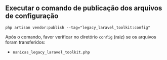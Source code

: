 ## Executar o comando de publicação dos arquivos de configuração
`php artisan vendor:publish --tag="legacy_laravel_toolkit:config"`

Após o comando, favor verificar no diretório `config` (raiz) se os arquivos foram transferidos:
- `nanicas_legacy_laravel_toolkit.php`
